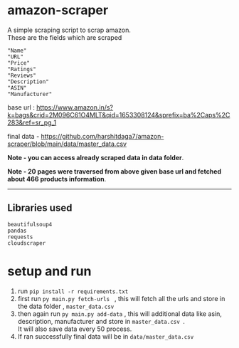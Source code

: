 # amazon-scraper
A simple scraping script to scrap amazon.  
These are the fields which are scraped  
``` 
"Name"
"URL"
"Price"
"Ratings"
"Reviews"
"Description"
"ASIN"
"Manufacturer" 
```

base url : https://www.amazon.in/s?k=bags&crid=2M096C61O4MLT&qid=1653308124&sprefix=ba%2Caps%2C283&ref=sr_pg_1

final data - https://github.com/harshitdaga7/amazon-scraper/blob/main/data/master_data.csv

**Note - you can access already scraped data in data folder**. 

**Note - 20 pages were traversed from above given base url and fetched about 466 products information**.  
  

---
## Libraries used

```
beautifulsoup4  
pandas  
requests  
cloudscraper  
```


# setup and run
1. run ```pip install -r requirements.txt```
2. first run  ```py main.py fetch-urls ``` , this will fetch all the urls and store in the data folder ,        ```master_data.csv```
3. then again run  ```py main.py add-data``` , this will additional data like asin, description, manufacturer and store in ```master_data.csv ```.  
 It will also save data every 50 process.
4. If ran successfully final data will be in ```data/master_data.csv```
